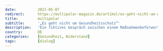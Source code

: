 ```yaml
---
date:          2021-05-07
redirect:      https://multipolar-magazin.de/artikel/es-geht-nicht-um-gesundheitsschutz
title:         multipolar
subtitle:      '„Es geht nicht um Gesundheitsschutz“'
description:   'Ein fiktives Gespräch zwischen einem Maßnahmenbefürworter und einem Kritiker'
country:       DE
categories:    [Gesundheit, Widerstand]
tags:          [dialog]
---
```

